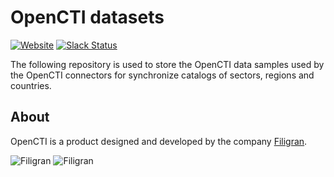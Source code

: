 # OpenCTI datasets

[![Website](https://img.shields.io/badge/website-opencti.io-blue.svg)](https://www.opencti.io)
[![Slack Status](https://img.shields.io/badge/slack-3K%2B%20members-4A154B)](https://community.filigran.io)

The following repository is used to store the OpenCTI data samples used by the OpenCTI connectors for synchronize catalogs of sectors, regions and countries.

## About

OpenCTI is a product designed and developed by the company [Filigran](https://filigran.io).

![Filigran](https://github.com/OpenCTI-Platform/opencti/raw/master/.github/img/logo_filigran_dark.png#gh-dark-mode-only)
![Filigran](https://github.com/OpenCTI-Platform/opencti/raw/master/.github/img/logo_filigran_light.png#gh-light-mode-only)